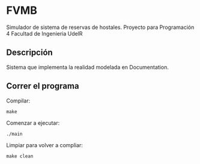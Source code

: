 # FVMB
Simulador de sistema de reservas de hostales. Proyecto para Programación 4 Facultad de Ingenieria UdelR

## Descripción
Sistema que implementa la realidad modelada en Documentation.

## Correr el programa

Compilar:
```
make
```

Comenzar a ejecutar:
```
./main
```
Limpiar para volver a compliar:
```
make clean
```
